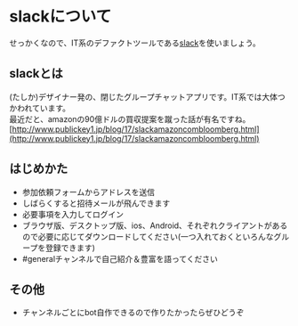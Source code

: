 # slackについて
せっかくなので、IT系のデファクトツールである[slack](https://slack.com/)を使いましょう。

## slackとは
(たしか)デザイナー発の、閉じたグループチャットアプリです。IT系では大体つかわれています。  
最近だと、amazonの90億ドルの買収提案を蹴った話が有名ですね。  
[http://www.publickey1.jp/blog/17/slackamazoncombloomberg.html](http://www.publickey1.jp/blog/17/slackamazoncombloomberg.html)

## はじめかた
- 参加依頼フォームからアドレスを送信
- しばらくすると招待メールが飛んできます
- 必要事項を入力してログイン
- ブラウザ版、デスクトップ版、ios、Android、それぞれクライアントがあるので必要に応じてダウンロードしてください(一つ入れておくといろんなグループを登録できます)
- #generalチャンネルで自己紹介＆豊富を語ってください

## その他
- チャンネルごとにbot自作できるので作りたかったらぜひどうぞ
